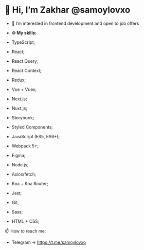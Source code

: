 # 👋 Hi, I’m Zakhar @samoylovxo #
- 💎 I’m interested in frontend development and open to job offers

- **⚙ My skills:**
- TypeScript;
- React;
- React Query;
- React Context;
- Redux;
- Vue + Vuex;
- Next.js;
- Nuxt.js;
- Storybook;
- Styled Components;
- JavaScript (ES5, ES6+);
- Webpack 5+;
- Figma;
- Node.js;
- Axios/fetch;
- Koa + Koa Router;
- Jest;
- Git;
- Sass;
- HTML + CSS;


📫 How to reach me: 
- Telegram => https://t.me/samoylovxo
